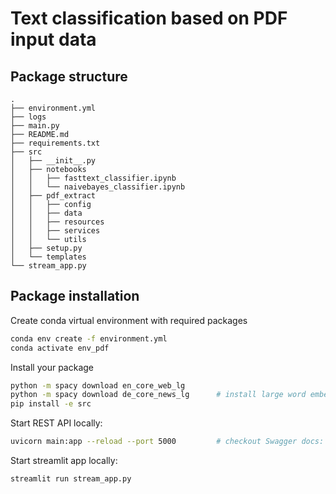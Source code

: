 # Text classification based on PDF input data

## Package structure

```
.
├── environment.yml
├── logs
├── main.py
├── README.md
├── requirements.txt
├── src
│   ├── __init__.py
│   ├── notebooks
│   │   ├── fasttext_classifier.ipynb
│   │   └── naivebayes_classifier.ipynb
│   ├── pdf_extract
│   │   ├── config
│   │   ├── data
│   │   ├── resources
│   │   ├── services
│   │   └── utils
│   ├── setup.py
│   └── templates
└── stream_app.py
```


## Package installation

Create conda virtual environment with required packages 
```bash
conda env create -f environment.yml 
conda activate env_pdf
```

Install your package
```bash
python -m spacy download en_core_web_lg
python -m spacy download de_core_news_lg      # install large word embeddings
pip install -e src
``` 

Start REST API locally:
```bash
uvicorn main:app --reload --port 5000         # checkout Swagger docs: http://127.0.0.1:5000/docs 
``` 

Start streamlit app locally:
```bash
streamlit run stream_app.py     
``` 
